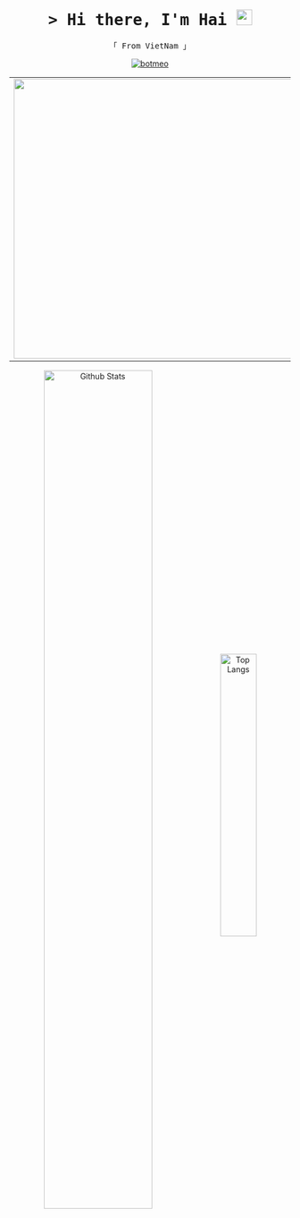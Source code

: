 <h1 align="center">
  <samp>&gt; Hi there, I'm Hai 
    <img src="https://media.giphy.com/media/hvRJCLFzcasrR4ia7z/giphy.gif" width="28">
  </samp>
</h1>
<p align="center"> 
  <samp>
  「 From VietNam 」
  </samp>
</p>
<p align="center">
   <a href="https://github.com/botmeo009">
     <img src="https://komarev.com/ghpvc/?username=botmeo009&label=Visitors&color=238636&style=for-the-badge" alt="botmeo" /> 
   </a>
</p>
<table align="center" style="width:100%">
  <tr>
    <td>
      <img src="https://media.giphy.com/media/ny7UCd6JETnmE/source.gif?cid=ecf05e47g16ehvc32f9stbk4o6e054yvdd7sa5my19b7j7xe&rid=source.gif&ct=g" width="500" object-fit:"contain">
    </td>
  </tr>
</table>

<p align="center">
  <img alt="Github Stats" align="center" width="62%" src="https://github-readme-stats.vercel.app/api?username=botmeo&show_icons=true&count_private=true&hide_border=true&theme=blue-green"></img>
  <img alt="Top Langs" align="center" width="36%" src="https://github-readme-stats.vercel.app/api/top-langs/?username=botmeo&layout=compact&count_private=true&&hide_border=true&langs_count=10&theme=blue-green"/>
</p>

